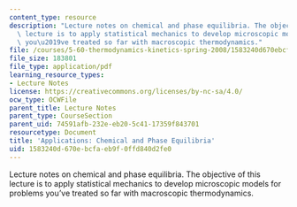 ```yaml
---
content_type: resource
description: "Lecture notes on chemical and phase equilibria. The objective of this\
  \ lecture is to apply statistical mechanics to develop microscopic models for problems\
  \ you\u2019ve treated so far with macroscopic thermodynamics."
file: /courses/5-60-thermodynamics-kinetics-spring-2008/1583240d670ebcfaeb9f0ffd840d2fe0_5_60_lecture29.pdf
file_size: 183801
file_type: application/pdf
learning_resource_types:
- Lecture Notes
license: https://creativecommons.org/licenses/by-nc-sa/4.0/
ocw_type: OCWFile
parent_title: Lecture Notes
parent_type: CourseSection
parent_uid: 74591afb-232e-eb20-5c41-17359f843701
resourcetype: Document
title: 'Applications: Chemical and Phase Equilibria'
uid: 1583240d-670e-bcfa-eb9f-0ffd840d2fe0
---
```

Lecture notes on chemical and phase equilibria. The objective of this lecture is to apply statistical mechanics to develop microscopic models for problems you’ve treated so far with macroscopic thermodynamics.